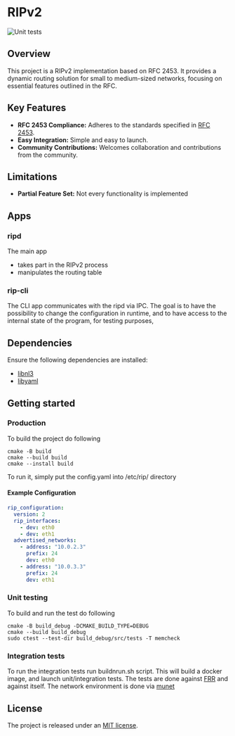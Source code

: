 # RIPv2
![Unit tests](https://github.com/konradkar2/ripv2/actions/workflows/unit_tests.yml/badge.svg)
## Overview
This project is a RIPv2 implementation based on RFC 2453. It provides a dynamic routing solution for small to medium-sized networks, focusing on essential features outlined in the RFC.

## Key Features
- **RFC 2453 Compliance:** Adheres to the standards specified in [RFC 2453](https://datatracker.ietf.org/doc/rfc2453/).
- **Easy Integration:** Simple and easy to launch.
- **Community Contributions:** Welcomes collaboration and contributions from the community.

## Limitations
- **Partial Feature Set:** Not every functionality is implemented

## Apps
### ripd
The main app
- takes part in the RIPv2 process
- manipulates the routing table
### rip-cli
The CLI app communicates with the ripd via IPC.
The goal is to have the possibility to change the configuration in runtime,
and to have access to the internal state of the program, for testing purposes,

## Dependencies
Ensure the following dependencies are installed:
- [libnl3](https://github.com/thom311/libnl)
- [libyaml](https://github.com/yaml/libyaml)

## Getting started
### Production
To build the project do following
```
cmake -B build
cmake --build build
cmake --install build
```
To run it, simply put the config.yaml into /etc/rip/ directory
#### Example Configuration
```yaml
rip_configuration:
  version: 2
  rip_interfaces: 
    - dev: eth0
    - dev: eth1
  advertised_networks: 
    - address: "10.0.2.3"
      prefix: 24
      dev: eth0
    - address: "10.0.3.3"
      prefix: 24
      dev: eth1
```

### Unit testing
To build and run the test do following
```
cmake -B build_debug -DCMAKE_BUILD_TYPE=DEBUG
cmake --build build_debug
sudo ctest --test-dir build_debug/src/tests -T memcheck
```
### Integration tests
To run the integration tests run buildnrun.sh script. This will build a docker image, and launch unit/integration tests.
The tests are done against [FRR](https://github.com/FRRouting/frr) and against itself. The network environment is done via [munet](https://github.com/LabNConsulting/munet)

## License
The project is released under an [MIT license](https://github.com/konradkar2/ripv2/blob/main/LICENCE).
